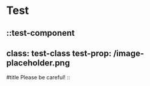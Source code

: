 # Test

::test-component
---
class: test-class
test-prop: /image-placeholder.png
---
#title
Please be careful!
::

